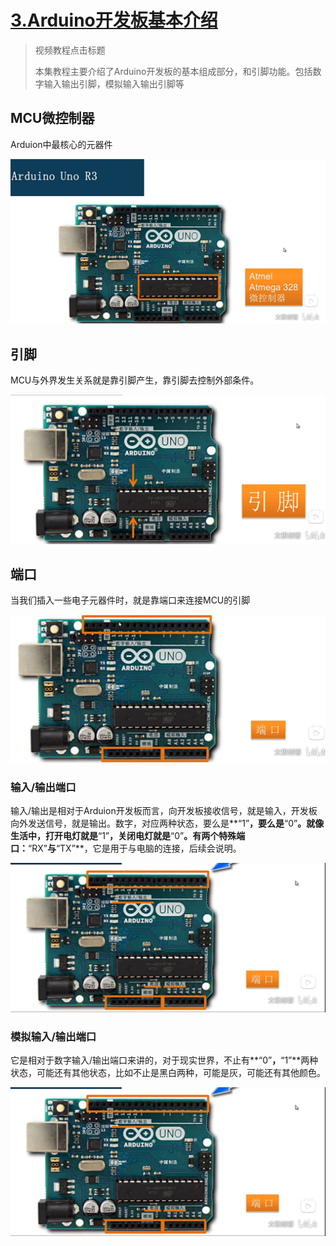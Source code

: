 # [3.Arduino开发板基本介绍](Arduion\video\3.mp4)

> 视频教程点击标题
>
> 本集教程主要介绍了Arduino开发板的基本组成部分，和引脚功能。包括数字输入输出引脚，模拟输入输出引脚等

## MCU微控制器

Arduion中最核心的元器件

<img src="\ico\p3.1.png">

## 引脚

MCU与外界发生关系就是靠引脚产生，靠引脚去控制外部条件。

<img src="\ico\p3.2.png">

## 端口

当我们插入一些电子元器件时，就是靠端口来连接MCU的引脚

<img src="\ico\p3.3.png">

### 输入/输出端口

输入/输出是相对于Arduion开发板而言，向开发板接收信号，就是输入，开发板向外发送信号，就是输出。数字，对应两种状态，要么是**“1”**，要么是**“0”**。就像生活中，打开电灯就是**“1”**，关闭电灯就是**“0”**。有两个特殊端口：**“RX”**与**“TX”**，它是用于与电脑的连接，后续会说明。

<img src="\ico\p3.4.png">

### 模拟输入/输出端口

它是相对于数字输入/输出端口来讲的，对于现实世界，不止有**“0”**，**“1”**两种状态，可能还有其他状态，比如不止是黑白两种，可能是灰，可能还有其他颜色。

<img src="\ico\p3.4.png">